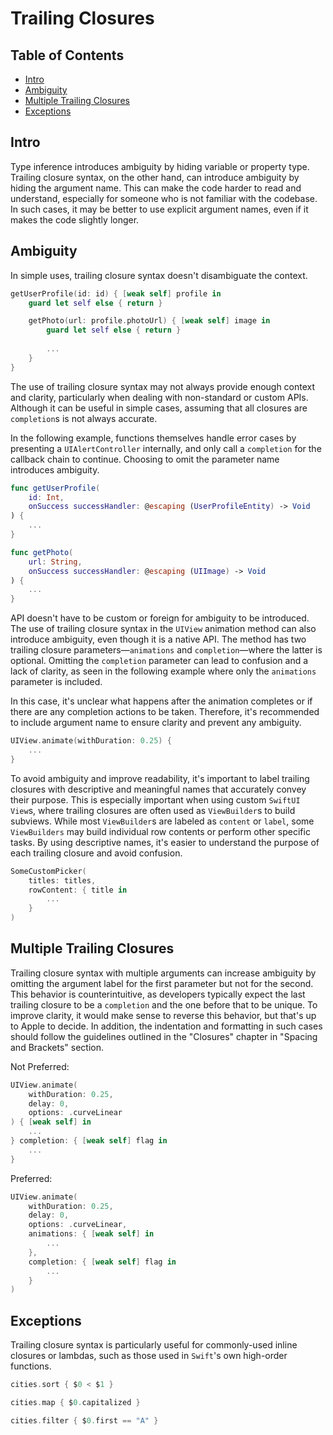 # Trailing Closures

## Table of Contents

- [Intro](#intro)
- [Ambiguity](#ambiguity)
- [Multiple Trailing Closures](#multiple-trailing-closures)
- [Exceptions](#exceptions)

## Intro

Type inference introduces ambiguity by hiding variable or property type. Trailing closure syntax, on the other hand, can introduce ambiguity by hiding the argument name. This can make the code harder to read and understand, especially for someone who is not familiar with the codebase. In such cases, it may be better to use explicit argument names, even if it makes the code slightly longer.

## Ambiguity

In simple uses, trailing closure syntax doesn't disambiguate the context.

```swift
getUserProfile(id: id) { [weak self] profile in
    guard let self else { return }

    getPhoto(url: profile.photoUrl) { [weak self] image in
        guard let self else { return }
        
        ...
    }
}
```

The use of trailing closure syntax may not always provide enough context and clarity, particularly when dealing with non-standard or custom APIs. Although it can be useful in simple cases, assuming that all closures are `completion`s is not always accurate.

In the following example, functions themselves handle error cases by presenting a `UIAlertController` internally, and only call a `completion` for the callback chain to continue. Choosing to omit the parameter name introduces ambiguity.

```swift
func getUserProfile(
    id: Int,
    onSuccess successHandler: @escaping (UserProfileEntity) -> Void 
) {
    ...
}

func getPhoto(
    url: String,
    onSuccess successHandler: @escaping (UIImage) -> Void 
) {
    ...
}
```

API doesn't have to be custom or foreign for ambiguity to be introduced. The use of trailing closure syntax in the `UIView` animation method can also introduce ambiguity, even though it is a native API. The method has two trailing closure parameters—`animations` and `completion`—where the latter is optional. Omitting the `completion` parameter can lead to confusion and a lack of clarity, as seen in the following example where only the `animations` parameter is included.

In this case, it's unclear what happens after the animation completes or if there are any completion actions to be taken. Therefore, it's recommended to include argument name to ensure clarity and prevent any ambiguity.

```swift
UIView.animate(withDuration: 0.25) {
    ...
}
```

To avoid ambiguity and improve readability, it's important to label trailing closures with descriptive and meaningful names that accurately convey their purpose. This is especially important when using custom `SwiftUI` `View`s, where trailing closures are often used as `ViewBuilder`s to build subviews. While most `ViewBuilder`s are labeled as `content` or `label`, some `ViewBuilders` may build individual row contents or perform other specific tasks. By using descriptive names, it's easier to understand the purpose of each trailing closure and avoid confusion.

```swift
SomeCustomPicker(
    titles: titles,
    rowContent: { title in
        ...
    }
)
```

## Multiple Trailing Closures

Trailing closure syntax with multiple arguments can increase ambiguity by omitting the argument label for the first parameter but not for the second. This behavior is counterintuitive, as developers typically expect the last trailing closure to be a `completion` and the one before that to be unique. To improve clarity, it would make sense to reverse this behavior, but that's up to Apple to decide. In addition, the indentation and formatting in such cases should follow the guidelines outlined in the "Closures" chapter in "Spacing and Brackets" section.

Not Preferred:

```swift
UIView.animate(
    withDuration: 0.25,
    delay: 0,
    options: .curveLinear
) { [weak self] in
    ...
} completion: { [weak self] flag in
    ...
}
```

Preferred:

```swift
UIView.animate(
    withDuration: 0.25,
    delay: 0,
    options: .curveLinear,
    animations: { [weak self] in
        ...
    }, 
    completion: { [weak self] flag in
        ...
    }
)
```

## Exceptions

Trailing closure syntax is particularly useful for commonly-used inline closures or lambdas, such as those used in `Swift`'s own high-order functions.

```swift
cities.sort { $0 < $1 }
```

```swift
cities.map { $0.capitalized }
```

```swift
cities.filter { $0.first == "A" }
``` 
